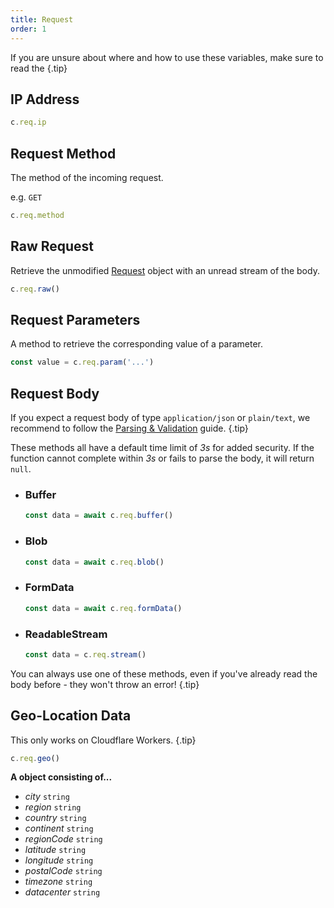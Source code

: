 ```yaml
---
title: Request
order: 1
---
```


If you are unsure about where and how to use these variables, make sure to read the {.tip}

## IP Address

```ts
c.req.ip
```

## Request Method

The method of the incoming request.

e.g. `GET`

```ts
c.req.method
```

## Raw Request

Retrieve the unmodified [Request](https://developer.mozilla.org/en-US/docs/Web/API/Request) object with an unread stream of the body.

```ts
c.req.raw()
```

## Request Parameters

A method to retrieve the corresponding value of a parameter.

```ts
const value = c.req.param('...')
```

## Request Body

If you expect a request body of type `application/json` or `plain/text`, we recommend to follow the [Parsing & Validation](https://github.com/azurystudio/cheetah/blob/dev/guide/parsing_and_validation.md) guide. {.tip}

These methods all have a default time limit of _3s_ for added security. If
the function cannot complete within _3s_ or fails to parse the body, it
will return `null`.

- ### Buffer

  ```ts
  const data = await c.req.buffer()
  ```

- ### Blob

  ```ts
  const data = await c.req.blob()
  ```

- ### FormData

  ```ts
  const data = await c.req.formData()
  ```

- ### ReadableStream

  ```ts
  const data = c.req.stream()
  ```

You can always use one of these methods, even if you've already read the body
before - they won't throw an error! {.tip}

## Geo-Location Data

This only works on Cloudflare Workers. {.tip}

```ts
c.req.geo()
```

**A object consisting of...**

- _city_ `string`
- _region_ `string`
- _country_ `string`
- _continent_ `string`
- _regionCode_ `string`
- _latitude_ `string`
- _longitude_ `string`
- _postalCode_ `string`
- _timezone_ `string`
- _datacenter_ `string`
